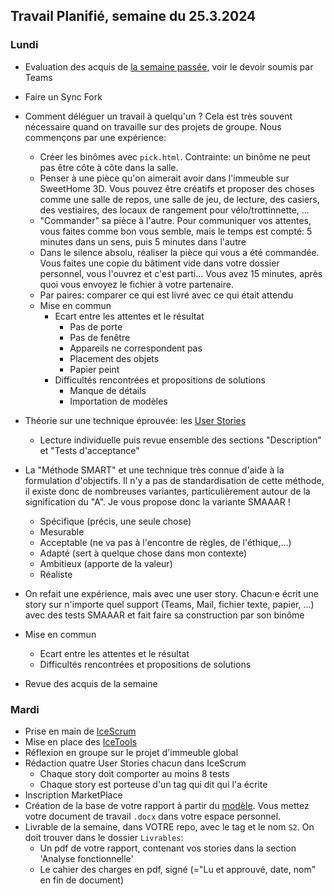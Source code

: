 ## Travail Planifié, semaine du 25.3.2024

### Lundi 

- Evaluation des acquis de [la semaine passée](2024-12.md), voir le devoir soumis par Teams
- Faire un Sync Fork
- Comment déléguer un travail à quelqu'un ? Cela est très souvent nécessaire quand on travaille sur des projets de groupe. Nous commençons par une expérience:
  - Créer les binômes avec `pick.html`. Contrainte: un binôme ne peut pas être côte à côte dans la salle.
  - Penser à une pièce qu'on aimerait avoir dans l'immeuble sur SweetHome 3D. Vous pouvez être créatifs et proposer des choses comme une salle de repos, une salle de jeu, de lecture, des casiers, des vestiaires, des locaux de rangement pour vélo/trottinnette, ...
  - "Commander" sa pièce à l'autre. Pour communiquer vos attentes, vous faites comme bon vous semble, mais le temps est compté: 5 minutes dans un sens, puis 5 minutes dans l'autre
  - Dans le silence absolu, réaliser la pièce qui vous a été commandée. Vous faites une copie du bâtiment vide dans votre dossier personnel, vous l'ouvrez et c'est parti... Vous avez 15 minutes, après quoi vous envoyez le fichier à votre partenaire.
  - Par paires: comparer ce qui est livré avec ce qui était attendu
  - Mise en commun
    - Ecart entre les attentes et le résultat
      - Pas de porte
      - Pas de fenêtre
      - Appareils ne correspondent pas
      - Placement des objets
      - Papier peint
    - Difficultés rencontrées et propositions de solutions
      - Manque de détails
      - Importation de modèles

- Théorie sur une technique éprouvée: les [User Stories](../Supports/User%20Stories.pdf)
  - Lecture individuelle puis revue ensemble des sections "Description" et "Tests d'acceptance"
- La "Méthode SMART" et une technique très connue d'aide à la formulation d'objectifs. Il n'y a pas de standardisation de cette méthode, il existe donc de nombreuses variantes, particulièrement autour de la signification du "A". Je vous propose donc la variante SMAAAR !
  - Spécifique (précis, une seule chose)
  - Mesurable
  - Acceptable (ne va pas à l'encontre de règles, de l'éthique,...)
  - Adapté (sert à quelque chose dans mon contexte)
  - Ambitieux (apporte de la valeur)
  - Réaliste
- On refait une expérience, mais avec une user story. Chacun·e écrit une story sur n'importe quel support (Teams, Mail, fichier texte, papier, ...) avec des tests SMAAAR et fait faire sa construction par son binôme
- Mise en commun
  - Ecart entre les attentes et le résultat
  - Difficultés rencontrées et propositions de solutions
- Revue des acquis de la semaine

### Mardi 

- Prise en main de [IceScrum](https://etml.icescrum.com)
- Mise en place des [IceTools](https://github.com/ETML-INF/IceTools.git)
- Réflexion en groupe sur le projet d'immeuble global
- Rédaction quatre User Stories chacun dans IceScrum
  - Chaque story doit comporter au moins 8 tests
  - Chaque story est porteuse d'un tag qui dit qui l'a écrite
- Inscription MarketPlace 
- Création de la base de votre rapport à partir du [modèle](../Matériel/m-proj-rapport.dotx). Vous mettez votre document de travail `.docx` dans votre espace personnel.
- Livrable de la semaine, dans VOTRE repo, avec le tag et le nom `S2`. On doit trouver dans le dossier `Livrables`:
  - Un pdf de votre rapport, contenant vos stories dans la section 'Analyse fonctionnelle'
  - Le cahier des charges en pdf, signé (="Lu et approuvé, date, nom" en fin de document)